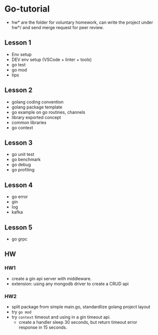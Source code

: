 # Go-tutorial

* hw* are the folder for voluntary homework, can write the project under hw*/ and send merge request for peer review.

## Lesson 1

* Env setup
* DEV env setup (VSCode + linter + tools)
* go test
* go mod
* tips

## Lesson 2

* golang coding convention
* golang package template
* go example on go routines, channels
* library exported concept
* common libraries
* go context

## Lesson 3

* go unit test
* go benchmark
* go debug
* go profiling

## Lesson 4

* go error
* gin
* log
* kafka

## Lesson 5

* go grpc

## HW

### HW1

* create a gin api server with middleware.
* extension: using any mongodb driver to create a CRUD api

### HW2

* split package from simple main.go, standardlize golang project layout
* try `go mod`
* try `context` timeout and using in a gin timeout api.
  * create a handler sleep 30 seconds, but return timeout error response in 15 seconds.